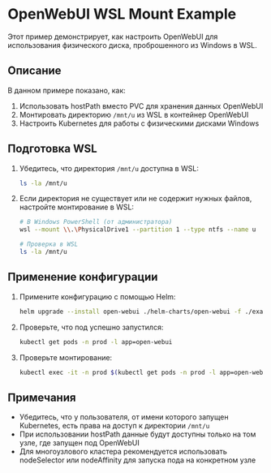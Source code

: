 # OpenWebUI WSL Mount Example

Этот пример демонстрирует, как настроить OpenWebUI для использования физического диска, проброшенного из Windows в WSL.

## Описание

В данном примере показано, как:
1. Использовать hostPath вместо PVC для хранения данных OpenWebUI
2. Монтировать директорию `/mnt/u` из WSL в контейнер OpenWebUI
3. Настроить Kubernetes для работы с физическими дисками Windows

## Подготовка WSL

1. Убедитесь, что директория `/mnt/u` доступна в WSL:
   ```bash
   ls -la /mnt/u
   ```

2. Если директория не существует или не содержит нужных файлов, настройте монтирование в WSL:
   ```bash
   # В Windows PowerShell (от администратора)
   wsl --mount \\.\PhysicalDrive1 --partition 1 --type ntfs --name u
   
   # Проверка в WSL
   ls -la /mnt/u
   ```

## Применение конфигурации

1. Примените конфигурацию с помощью Helm:
   ```bash
   helm upgrade --install open-webui ./helm-charts/open-webui -f ./examples/wsl-mount-example/values.yaml -n prod
   ```

2. Проверьте, что под успешно запустился:
   ```bash
   kubectl get pods -n prod -l app=open-webui
   ```

3. Проверьте монтирование:
   ```bash
   kubectl exec -it -n prod $(kubectl get pods -n prod -l app=open-webui -o name) -- ls -la /app/backend/data
   ```

## Примечания

- Убедитесь, что у пользователя, от имени которого запущен Kubernetes, есть права на доступ к директории `/mnt/u`
- При использовании hostPath данные будут доступны только на том узле, где запущен под OpenWebUI
- Для многоузлового кластера рекомендуется использовать nodeSelector или nodeAffinity для запуска пода на конкретном узле